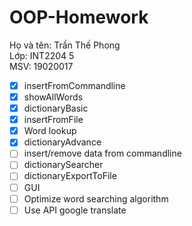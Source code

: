 # OOP-Homework

Họ và tên: Trần Thế Phong\
Lớp: INT2204 5\
MSV: 19020017

- [x] insertFromCommandline
- [x] showAllWords
- [x] dictionaryBasic
- [x] insertFromFile
- [x] Word lookup
- [x] dictionaryAdvance
- [ ] insert/remove data from commandline
- [ ] dictionarySearcher
- [ ] dictionaryExportToFile
- [ ] GUI
- [ ] Optimize word searching algorithm
- [ ] Use API google translate 

